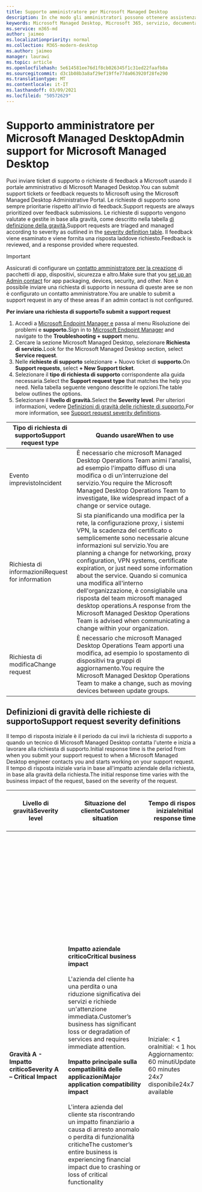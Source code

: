 ```yaml
---
title: Supporto amministratore per Microsoft Managed Desktop
description: In che modo gli amministratori possono ottenere assistenza con il servizio
keywords: Microsoft Managed Desktop, Microsoft 365, servizio, documentazione
ms.service: m365-md
author: jaimeo
ms.localizationpriority: normal
ms.collection: M365-modern-desktop
ms.author: jaimeo
manager: laurawi
ms.topic: article
ms.openlocfilehash: 5e614581ee76d1f8cb026345f1c31ed22faafb8a
ms.sourcegitcommit: d3c1b08b3a8af29ef19ffe77da063920f28fe290
ms.translationtype: MT
ms.contentlocale: it-IT
ms.lasthandoff: 03/09/2021
ms.locfileid: "50572629"
---
```

# <a name="admin-support-for-microsoft-managed-desktop"></a><span data-ttu-id="64afc-104">Supporto amministratore per Microsoft Managed Desktop</span><span class="sxs-lookup"><span data-stu-id="64afc-104">Admin support for Microsoft Managed Desktop</span></span>

<span data-ttu-id="64afc-105">Puoi inviare ticket di supporto o richieste di feedback a Microsoft usando il portale amministrativo di Microsoft Managed Desktop.</span><span class="sxs-lookup"><span data-stu-id="64afc-105">You can submit support tickets or feedback requests to Microsoft using the Microsoft Managed Desktop Administrative Portal.</span></span> <span data-ttu-id="64afc-106">Le richieste di supporto sono sempre prioritarie rispetto all'invio di feedback.</span><span class="sxs-lookup"><span data-stu-id="64afc-106">Support requests are always prioritized over feedback submissions.</span></span> <span data-ttu-id="64afc-107">Le richieste di supporto vengono valutate e gestite in base alla gravità, come descritto nella tabella [di definizione della gravità.](#sev)</span><span class="sxs-lookup"><span data-stu-id="64afc-107">Support requests are triaged and managed according to severity as outlined in the [severity definition table](#sev).</span></span> <span data-ttu-id="64afc-108">Il feedback viene esaminato e viene fornita una risposta laddove richiesto.</span><span class="sxs-lookup"><span data-stu-id="64afc-108">Feedback is reviewed, and a response provided where requested.</span></span> 

>[!IMPORTANT]
><span data-ttu-id="64afc-109">Assicurati di configurare un [contatto amministratore per la creazione](../get-started/add-admin-contacts.md) di pacchetti di app, dispositivi, sicurezza e altro.</span><span class="sxs-lookup"><span data-stu-id="64afc-109">Make sure that you [set up an Admin contact](../get-started/add-admin-contacts.md) for app packaging, devices, security, and other.</span></span> <span data-ttu-id="64afc-110">Non è possibile inviare una richiesta di supporto in nessuna di queste aree se non è configurato un contatto amministratore.</span><span class="sxs-lookup"><span data-stu-id="64afc-110">You are unable to submit a support request in any of these areas if an admin contact is not configured.</span></span>

<span data-ttu-id="64afc-111">**Per inviare una richiesta di supporto**</span><span class="sxs-lookup"><span data-stu-id="64afc-111">**To submit a support request**</span></span>
1. <span data-ttu-id="64afc-112">Accedi a [Microsoft Endpoint Manager e](https://endpoint.microsoft.com/) passa al menu Risoluzione dei problemi e **supporto.**</span><span class="sxs-lookup"><span data-stu-id="64afc-112">Sign in to [Microsoft Endpoint Manager](https://endpoint.microsoft.com/) and navigate to the **Troubleshooting + support** menu.</span></span>
2. <span data-ttu-id="64afc-113">Cercare la sezione Microsoft Managed Desktop, selezionare **Richiesta di servizio.**</span><span class="sxs-lookup"><span data-stu-id="64afc-113">Look for the Microsoft Managed Desktop section, select **Service request**.</span></span>
3. <span data-ttu-id="64afc-114">Nelle **richieste di supporto** selezionare + Nuovo ticket di **supporto.**</span><span class="sxs-lookup"><span data-stu-id="64afc-114">On **Support requests**, select **+ New Support ticket**.</span></span>
4. <span data-ttu-id="64afc-115">Selezionare il **tipo di richiesta di supporto** corrispondente alla guida necessaria.</span><span class="sxs-lookup"><span data-stu-id="64afc-115">Select the **Support request type** that matches the help you need.</span></span> <span data-ttu-id="64afc-116">Nella tabella seguente vengono descritte le opzioni.</span><span class="sxs-lookup"><span data-stu-id="64afc-116">The table below outlines the options.</span></span> 
5. <span data-ttu-id="64afc-117">Selezionare il **livello di gravità.**</span><span class="sxs-lookup"><span data-stu-id="64afc-117">Select the **Severity level**.</span></span> <span data-ttu-id="64afc-118">Per ulteriori informazioni, vedere [Definizioni di gravità delle richieste di supporto.](#sev)</span><span class="sxs-lookup"><span data-stu-id="64afc-118">For more information, see [Support request severity definitions](#sev).</span></span> 

<span data-ttu-id="64afc-119">Tipo di richiesta di supporto</span><span class="sxs-lookup"><span data-stu-id="64afc-119">Support request type</span></span> | <span data-ttu-id="64afc-120">Quando usare</span><span class="sxs-lookup"><span data-stu-id="64afc-120">When to use</span></span>
--- | ---
<span data-ttu-id="64afc-121">Evento imprevisto</span><span class="sxs-lookup"><span data-stu-id="64afc-121">Incident</span></span> | <span data-ttu-id="64afc-122">È necessario che microsoft Managed Desktop Operations Team animi l'analisi, ad esempio l'impatto diffuso di una modifica o di un'interruzione del servizio.</span><span class="sxs-lookup"><span data-stu-id="64afc-122">You require the Microsoft Managed Desktop Operations Team to investigate, like widespread impact of a change or service outage.</span></span>
<span data-ttu-id="64afc-123">Richiesta di informazioni</span><span class="sxs-lookup"><span data-stu-id="64afc-123">Request for information</span></span> | <span data-ttu-id="64afc-124">Si sta pianificando una modifica per la rete, la configurazione proxy, i sistemi VPN, la scadenza del certificato o semplicemente sono necessarie alcune informazioni sul servizio.</span><span class="sxs-lookup"><span data-stu-id="64afc-124">You are planning a change for networking, proxy configuration, VPN systems, certificate expiration, or just need some information about the service.</span></span> <span data-ttu-id="64afc-125">Quando si comunica una modifica all'interno dell'organizzazione, è consigliabile una risposta del team microsoft managed desktop operations.</span><span class="sxs-lookup"><span data-stu-id="64afc-125">A response from the Microsoft Managed Desktop Operations Team is advised when communicating a change within your organization.</span></span>
<span data-ttu-id="64afc-126">Richiesta di modifica</span><span class="sxs-lookup"><span data-stu-id="64afc-126">Change request</span></span> | <span data-ttu-id="64afc-127">È necessario che microsoft Managed Desktop Operations Team apporti una modifica, ad esempio lo spostamento di dispositivi tra gruppi di aggiornamento.</span><span class="sxs-lookup"><span data-stu-id="64afc-127">You require the Microsoft Managed Desktop Operations Team to make a change, such as moving devices between update groups.</span></span>

<span id="sev" />

## <a name="support-request-severity-definitions"></a><span data-ttu-id="64afc-128">Definizioni di gravità delle richieste di supporto</span><span class="sxs-lookup"><span data-stu-id="64afc-128">Support request severity definitions</span></span>

<span data-ttu-id="64afc-129">Il tempo di risposta iniziale è il periodo da cui invii la richiesta di supporto a quando un tecnico di Microsoft Managed Desktop contatta l'utente e inizia a lavorare alla richiesta di supporto.</span><span class="sxs-lookup"><span data-stu-id="64afc-129">Initial response time is the period from when you submit your support request to when a Microsoft Managed Desktop engineer contacts you and starts working on your support request.</span></span> <span data-ttu-id="64afc-130">Il tempo di risposta iniziale varia in base all'impatto aziendale della richiesta, in base alla gravità della richiesta.</span><span class="sxs-lookup"><span data-stu-id="64afc-130">The initial response time varies with the business impact of the request, based on the severity of the request.</span></span>

<span data-ttu-id="64afc-131">Livello di gravità</span><span class="sxs-lookup"><span data-stu-id="64afc-131">Severity level</span></span>  | <span data-ttu-id="64afc-132">Situazione del cliente</span><span class="sxs-lookup"><span data-stu-id="64afc-132">Customer situation</span></span> |  <span data-ttu-id="64afc-133">Tempo di risposta iniziale</span><span class="sxs-lookup"><span data-stu-id="64afc-133">Initial response time</span></span>   | <span data-ttu-id="64afc-134">Risposta prevista del cliente</span><span class="sxs-lookup"><span data-stu-id="64afc-134">Expected customer response</span></span>
--- | --- | --- | ---
<span data-ttu-id="64afc-135">**Gravità A - Impatto critico**</span><span class="sxs-lookup"><span data-stu-id="64afc-135">**Severity A – Critical Impact**</span></span> |  <span data-ttu-id="64afc-136">**Impatto aziendale critico**</span><span class="sxs-lookup"><span data-stu-id="64afc-136">**Critical business impact**</span></span><br><br><span data-ttu-id="64afc-137">L'azienda del cliente ha una perdita o una riduzione significativa dei servizi e richiede un'attenzione immediata.</span><span class="sxs-lookup"><span data-stu-id="64afc-137">Customer’s business has significant loss or degradation of services and requires immediate attention.</span></span><br><br><span data-ttu-id="64afc-138">**Impatto principale sulla compatibilità delle applicazioni**</span><span class="sxs-lookup"><span data-stu-id="64afc-138">**Major application compatibility impact**</span></span><br><br><span data-ttu-id="64afc-139">L'intera azienda del cliente sta riscontrando un impatto finanziario a causa di arresto anomalo o perdita di funzionalità critiche</span><span class="sxs-lookup"><span data-stu-id="64afc-139">The customer’s entire business is experiencing financial impact due to crashing or loss of critical functionality</span></span> | <span data-ttu-id="64afc-140">Iniziale: < 1 ora</span><span class="sxs-lookup"><span data-stu-id="64afc-140">Initial: < 1 hour</span></span><br><span data-ttu-id="64afc-141">Aggiornamento: 60 minuti</span><span class="sxs-lookup"><span data-stu-id="64afc-141">Update: 60 minutes</span></span><br><span data-ttu-id="64afc-142">24x7 disponibile</span><span class="sxs-lookup"><span data-stu-id="64afc-142">24x7 available</span></span> | <span data-ttu-id="64afc-143">Quando si seleziona Gravità A, si conferma che il problema ha un impatto aziendale critico, con una grave perdita e una riduzione dei servizi.</span><span class="sxs-lookup"><span data-stu-id="64afc-143">When you select Severity A, you confirm that the issue has critical business impact, with severe loss and degradation of services.</span></span> <br><br><span data-ttu-id="64afc-144">The issue demands an immediate response, and you commit to continuous 24x7 operation every day with the Microsoft team until resolution, otherwise, Microsoft may at its discretiony decrease the Severity to level B.</span><span class="sxs-lookup"><span data-stu-id="64afc-144">The issue demands an immediate response, and you commit to continuous 24x7 operation every day with the Microsoft team until resolution, otherwise, Microsoft may at its discretion decrease the Severity to level B.</span></span><br><br> <span data-ttu-id="64afc-145">Si garantisce inoltre che Microsoft abbia le proprie informazioni di contatto accurate.</span><span class="sxs-lookup"><span data-stu-id="64afc-145">You also ensure that Microsoft has your accurate contact information.</span></span> 
<span data-ttu-id="64afc-146">**Gravità B - Impatto moderato**</span><span class="sxs-lookup"><span data-stu-id="64afc-146">**Severity B – Moderate Impact**</span></span> |  <span data-ttu-id="64afc-147">**Impatto aziendale moderato**</span><span class="sxs-lookup"><span data-stu-id="64afc-147">**Moderate business impact**</span></span><br><br><span data-ttu-id="64afc-148">L'azienda del cliente ha una perdita o una riduzione moderata dei servizi, ma il lavoro può ragionevolmente continuare in modo compromesso.</span><span class="sxs-lookup"><span data-stu-id="64afc-148">Customer’s business has moderate loss or degradation of services, but work can reasonably continue in an impaired manner.</span></span><br><br><span data-ttu-id="64afc-149">**Impatto moderato sulla compatibilità delle applicazioni**</span><span class="sxs-lookup"><span data-stu-id="64afc-149">**Moderate application compatibility impact**</span></span><br><br><span data-ttu-id="64afc-150">Un gruppo aziendale specifico non è più produttivo a causa di un arresto anomalo del sistema o della perdita di funzionalità critiche.</span><span class="sxs-lookup"><span data-stu-id="64afc-150">A specific business group is no longer productive, due to crashing behavior or loss of critical functionality.</span></span> |  <span data-ttu-id="64afc-151">Iniziale: < 4 ore</span><span class="sxs-lookup"><span data-stu-id="64afc-151">Initial: < 4 hours</span></span><br><span data-ttu-id="64afc-152">Aggiornamento: 12 ore</span><span class="sxs-lookup"><span data-stu-id="64afc-152">Update: 12 hours</span></span><br><span data-ttu-id="64afc-153">Orario di ufficio (24 ore su 24, 7 giorni su 7)</span><span class="sxs-lookup"><span data-stu-id="64afc-153">Business hours (24x7 available)</span></span> | <span data-ttu-id="64afc-154">Quando si seleziona Gravità B, si conferma che il problema ha un impatto moderato sull'azienda con perdita e riduzione dei servizi, ma le soluzioni alternative consentono una continuità aziendale ragionevole, anche se temporanea.</span><span class="sxs-lookup"><span data-stu-id="64afc-154">When you select Severity B, you confirm that the issue has moderate impact to your business with loss and degradation of services, but workarounds enable reasonable, albeit temporary, business continuity.</span></span> <br><br><span data-ttu-id="64afc-155">Il problema richiede una risposta urgente.</span><span class="sxs-lookup"><span data-stu-id="64afc-155">The issue demands an urgent response.</span></span> <span data-ttu-id="64afc-156">Se si sceglie 24x7 quando si invia la richiesta di supporto, si esegue un'operazione continua 24x7 ogni giorno con il team Microsoft fino alla risoluzione, altrimenti Microsoft potrebbe a sua discrezione ridurre la gravità al livello C. Se hai scelto il supporto per l'orario di ufficio quando invii un evento imprevisto di gravità B, Microsoft ti contatta solo durante l'orario di ufficio.</span><span class="sxs-lookup"><span data-stu-id="64afc-156">If you chose 24x7 when you submit the support request, you commit to a continuous 24x7 operation every day with the Microsoft team until resolution, otherwise, Microsoft might at its discretion decrease the severity to level C. If you chose business-hours support when you submit a Severity B incident, Microsoft will contact you during business hours only.</span></span><br><br><span data-ttu-id="64afc-157">Si garantisce inoltre che Microsoft abbia le proprie informazioni di contatto accurate.</span><span class="sxs-lookup"><span data-stu-id="64afc-157">You also ensure that Microsoft has your accurate contact information.</span></span>
<span data-ttu-id="64afc-158">**Gravità C - Impatto minimo**</span><span class="sxs-lookup"><span data-stu-id="64afc-158">**Severity C – Minimal Impact**</span></span> |   <span data-ttu-id="64afc-159">**Impatto aziendale minimo**</span><span class="sxs-lookup"><span data-stu-id="64afc-159">**Minimum business impact**</span></span><br><br> <span data-ttu-id="64afc-160">L'azienda del cliente funziona con piccoli impedimenti dei servizi.</span><span class="sxs-lookup"><span data-stu-id="64afc-160">Customer’s business is functioning with minor impediments of services.</span></span><br><br><span data-ttu-id="64afc-161">**Impatto minore sulla compatibilità delle applicazioni**</span><span class="sxs-lookup"><span data-stu-id="64afc-161">**Minor application compatibility impact**</span></span><br><br><span data-ttu-id="64afc-162">Gli utenti potenzialmente non correlati si verificano problemi di compatibilità minori che non impediscono la produttività</span><span class="sxs-lookup"><span data-stu-id="64afc-162">Potentially unrelated users experience minor compatibility issues that do not prevent productivity</span></span> |    <span data-ttu-id="64afc-163">Iniziale: < 8 ore</span><span class="sxs-lookup"><span data-stu-id="64afc-163">Initial: < 8 hours</span></span><br><span data-ttu-id="64afc-164">Aggiornamento: 24 ore</span><span class="sxs-lookup"><span data-stu-id="64afc-164">Update: 24 hours</span></span><br><span data-ttu-id="64afc-165">Ore lavorative</span><span class="sxs-lookup"><span data-stu-id="64afc-165">Business hours</span></span>  | <span data-ttu-id="64afc-166">Quando si seleziona Gravità C, si conferma che il problema ha un impatto minimo sull'azienda con un minor impedimento del servizio.</span><span class="sxs-lookup"><span data-stu-id="64afc-166">When you select Severity C, you confirm that the issue has minimum impact to your business with minor impediment of service.</span></span><br><br><span data-ttu-id="64afc-167">Per un evento imprevisto di gravità C, Microsoft ti contatta solo durante l'orario di ufficio.</span><span class="sxs-lookup"><span data-stu-id="64afc-167">For a Severity C incident, Microsoft will contact you during business hours only.</span></span><br><br><span data-ttu-id="64afc-168">Si garantisce inoltre che Microsoft abbia le proprie informazioni di contatto accurate</span><span class="sxs-lookup"><span data-stu-id="64afc-168">You also ensure that Microsoft has your accurate contact information</span></span>

<span data-ttu-id="64afc-169">Altri dettagli:</span><span class="sxs-lookup"><span data-stu-id="64afc-169">More details:</span></span>
- <span data-ttu-id="64afc-170">**Lingue di supporto:** tutto il supporto è disponibile in inglese.</span><span class="sxs-lookup"><span data-stu-id="64afc-170">**Support languages** - All support is provided in English.</span></span>
- <span data-ttu-id="64afc-171">**Modifiche al livello di** gravità: Microsoft può eseguire il downgrade del livello di gravità se il cliente non è in grado di fornire risorse o risposte adeguate per consentire a Microsoft di continuare con le attività di risoluzione dei problemi.</span><span class="sxs-lookup"><span data-stu-id="64afc-171">**Severity level changes** - Microsoft may downgrade the severity level if the customer is not able to provide adequate resources or responses to enable Microsoft to continue with problem resolution efforts.</span></span> 
- <span data-ttu-id="64afc-172">**Orario di** ufficio: per la maggior parte dei paesi, l'orario di ufficio è dalle 9.00 alle 17.00, ora solare Pacifico.</span><span class="sxs-lookup"><span data-stu-id="64afc-172">**Business hours** - For most countries, business hours are from 9:00 AM to 5:00 PM, Pacific Standard Time.</span></span>
- <span data-ttu-id="64afc-173">**Compatibilità delle** applicazioni: per considerare un problema di compatibilità delle applicazioni, deve essere presente un errore riproducibile, della stessa versione dell'applicazione, tra la versione precedente e quella corrente di Windows o Office.</span><span class="sxs-lookup"><span data-stu-id="64afc-173">**Application compatibility** - For an application compatibility issue to be considered, there must be a reproducible error, of the same version of the application, between the previous and current version of Windows or Office.</span></span> <span data-ttu-id="64afc-174">Per risolvere i problemi di compatibilità delle applicazioni, Microsoft richiede un punto di contatto del cliente con cui collaborare.</span><span class="sxs-lookup"><span data-stu-id="64afc-174">To resolve application compatibility issues, Microsoft requires a customer point of contact to work with.</span></span> <span data-ttu-id="64afc-175">L'utente deve collaborare direttamente con il team Fast Track per analizzare e risolvere il problema.</span><span class="sxs-lookup"><span data-stu-id="64afc-175">The individual must work directly with our Fast Track team to investigate and resolve the issue.</span></span>
- <span data-ttu-id="64afc-176">**Tempo di risposta del cliente** Se un cliente non è in grado di soddisfare i requisiti di risposta previsti, Microsoft declasserà la richiesta di un livello di gravità, fino a un minimo di gravità C. Se un cliente non risponde alle richieste di intervento, Microsoft mitiga e chiude la richiesta di supporto entro 48 ore dall'ultima richiesta.</span><span class="sxs-lookup"><span data-stu-id="64afc-176">**Customer response time** If a customer is unable to meet the expected response requirements, Microsoft will downgrade the request by one severity level, to a minimum of Severity C. If a customer is unresponsive to requests for action, Microsoft will mitigate and close the support request within 48 hours of the last request.</span></span>

## <a name="provide-feedback"></a><span data-ttu-id="64afc-177">Inviare feedback</span><span class="sxs-lookup"><span data-stu-id="64afc-177">Provide feedback</span></span>

<span data-ttu-id="64afc-178">Microsoft apprezza il feedback e lo usa per migliorare l'esperienza di supporto dell'amministratore.</span><span class="sxs-lookup"><span data-stu-id="64afc-178">We appreciate your feedback and use it to improve the admin support experience.</span></span>

<span data-ttu-id="64afc-179">Una volta che un ticket è nello stato **Mitigated** o **Resolved,** puoi condividere il tuo feedback sull'esperienza con quel particolare problema.</span><span class="sxs-lookup"><span data-stu-id="64afc-179">Once a ticket is in the **Mitigated** or **Resolved** state, you can share your feedback on your experience with that particular issue.</span></span> <span data-ttu-id="64afc-180">Per condividere il feedback, passare alla pagina **Richieste di** servizio nel menu Risoluzione dei problemi **e supporto** del portale MEM.</span><span class="sxs-lookup"><span data-stu-id="64afc-180">To share feedback, go to the **Service requests** page in the **Troubleshooting + support** menu of the MEM portal.</span></span> <span data-ttu-id="64afc-181">Selezionare il ticket specifico.</span><span class="sxs-lookup"><span data-stu-id="64afc-181">Select the specific ticket.</span></span> <span data-ttu-id="64afc-182">I dettagli del ticket verranno visualizzati nel riquadro a comparsa sul lato destro, seleziona la **scheda Feedback** e fornisci le informazioni richieste.</span><span class="sxs-lookup"><span data-stu-id="64afc-182">The ticket details will appear in the fly-in on the right side, select the **Feedback** tab, and provide the requested information.</span></span> <span data-ttu-id="64afc-183">Prestare attenzione a non includere informazioni personali nel modulo di feedback.</span><span class="sxs-lookup"><span data-stu-id="64afc-183">Be careful not to include any personal information in the feedback form.</span></span> <span data-ttu-id="64afc-184">Per ulteriori informazioni sulla privacy, vedere [l'Informativa sulla privacy di Microsoft.](https://privacy.microsoft.com/privacystatement)</span><span class="sxs-lookup"><span data-stu-id="64afc-184">For more information about privacy, see the [Microsoft Privacy Statement](https://privacy.microsoft.com/privacystatement).</span></span>

![Modulo commenti e suggerimenti](../../media/feedback_form.png)



## <a name="more-resources"></a><span data-ttu-id="64afc-186">Altre risorse</span><span class="sxs-lookup"><span data-stu-id="64afc-186">More resources</span></span>
- <span data-ttu-id="64afc-187">[Supporto per gli utenti per Microsoft Managed Desktop.](end-user-support.md)</span><span class="sxs-lookup"><span data-stu-id="64afc-187">[User support for Microsoft Managed Desktop](end-user-support.md).</span></span> 
- <span data-ttu-id="64afc-188">[Supporto per Microsoft Managed Desktop.](../service-description/support.md)</span><span class="sxs-lookup"><span data-stu-id="64afc-188">[Support for Microsoft Managed Desktop](../service-description/support.md).</span></span> 
- <span data-ttu-id="64afc-189">Se si è già iscritti a Microsoft Managed Desktop, è possibile trovare procedure dettagliate, flussi di processo, istruzioni di lavoro e domande frequenti nella guida all'amministrazione di Microsoft Managed Desktop nella pagina delle risorse **online** nella sezione **Microsoft Managed Desktop** del menu Amministrazione tenant in Microsoft Endpoint [Manager.](https://endpoint.microsoft.com/) </span><span class="sxs-lookup"><span data-stu-id="64afc-189">If you already subscribe to Microsoft Managed Desktop, you can find detailed procedures, process flows, work instructions, and FAQs in the Microsoft Managed Desktop Admin Guide in the **Online resources** page under the **Microsoft Managed Desktop** section of the **Tenant administration** menu in [Microsoft Endpoint Manager](https://endpoint.microsoft.com/).</span></span>
